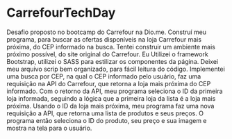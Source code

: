 # CarrefourTechDay
Desafio proposto no bootcamp do Carrefour na Dio.me.
Construí meu programa, para buscar as ofertas disponíveis na loja  Carrefour mais próxima, do CEP informado na busca. Tentei construir um ambiente mais próximo possível, do site original do Carrefour.
Eu Utilizei o framework Bootstrap, utilizei o SASS para estilizar os componentes da página. Deixei meu arquivo scrip bem organizado, para fácil leitura do código. 
Implementei uma busca por CEP, na qual o CEP informado pelo usuário, faz uma requisição na API do Carrefour, que retorna a loja mais próxima do CEP informado. Com o retorno da API, meu programa seleciona o ID da primeira loja informada, seguindo a lógica que a primeira loja da lista é a loja mais próxima. Usando o ID da loja mais próxima, meu programa faz uma nova requisição a API, que retorna uma lista de produtos e seus preços. O programa então seleciona o ID do produto, seu preço e sua imagem e mostra na tela para o usuário.
